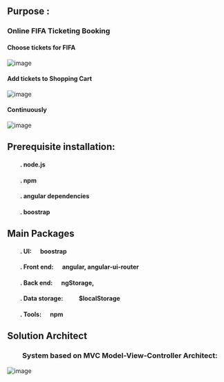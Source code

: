 ## Purpose :     
###  Online FIFA Ticketing Booking

#### Choose tickets for FIFA
![image](https://github.com/githubmave/e-FIFA-Booking/assets/8073738/f20801d6-6c44-4ded-8437-7bf6129aa93b)


#### Add tickets to Shopping Cart
![image](https://github.com/githubmave/e-FIFA-Booking/assets/8073738/c975ca4b-2828-48c5-9641-cd7477594d6e)

#### Continuously 
![image](https://github.com/githubmave/e-FIFA-Booking/assets/8073738/f71176cc-1bfd-4533-b490-67a06fba4cbf)





	
## Prerequisite installation:
#### &nbsp;&nbsp;&nbsp;&nbsp;&nbsp;&nbsp;&nbsp;&nbsp; . node.js                          
#### &nbsp;&nbsp;&nbsp;&nbsp;&nbsp;&nbsp;&nbsp;&nbsp; . npm
#### &nbsp;&nbsp;&nbsp;&nbsp;&nbsp;&nbsp;&nbsp;&nbsp; . angular dependencies            
#### &nbsp;&nbsp;&nbsp;&nbsp;&nbsp;&nbsp;&nbsp;&nbsp; . boostrap  




##  Main Packages
#### &nbsp;&nbsp;&nbsp;&nbsp;&nbsp;&nbsp;&nbsp;&nbsp; . UI:      &nbsp;&nbsp;&nbsp;&nbsp;   boostrap
#### &nbsp;&nbsp;&nbsp;&nbsp;&nbsp;&nbsp;&nbsp;&nbsp; . Front end: &nbsp;&nbsp;&nbsp;&nbsp;     angular,  angular-ui-router
#### &nbsp;&nbsp;&nbsp;&nbsp;&nbsp;&nbsp;&nbsp;&nbsp; . Back end: &nbsp;&nbsp;&nbsp;&nbsp;      ngStorage, 
#### &nbsp;&nbsp;&nbsp;&nbsp;&nbsp;&nbsp;&nbsp;&nbsp; . Data storage:  &nbsp;&nbsp;&nbsp;&nbsp;  &nbsp;&nbsp;&nbsp;&nbsp;   $localStorage
#### &nbsp;&nbsp;&nbsp;&nbsp;&nbsp;&nbsp;&nbsp;&nbsp; . Tools: &nbsp;&nbsp;&nbsp;&nbsp;   npm 









## Solution Architect
### &nbsp;&nbsp;&nbsp;&nbsp;&nbsp;&nbsp;&nbsp;&nbsp;  System based on MVC Model-View-Controller Architect: 


![image](https://github.com/githubmave/e-FIFA-Booking/assets/8073738/fcecbeb6-4465-49f7-a643-ece3da5bfb57)









































